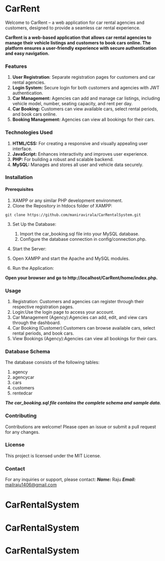 # CarRent
Welcome to CarRent – a web application for car rental agencies and customers, designed to provide a seamless car rental experience.


**CarRent is a web-based application that allows car rental agencies to manage their vehicle listings and customers to book cars online. The platform ensures a user-friendly experience with secure authentication and easy navigation.**


### Features
1. **User Registration**: Separate registration pages for customers and car rental agencies.
2. **Login System:** Secure login for both customers and agencies with JWT authentication.
3. **Car Management:** Agencies can add and manage car listings, including vehicle model, number, seating capacity, and rent per day.
4. **Car Booking:** Customers can view available cars, select rental periods, and book cars online.
5. **Booking Management:** Agencies can view all bookings for their cars.

   
### Technologies Used
1. **HTML/CSS:** For creating a responsive and visually appealing user interface.
2. **JavaScript:** Enhances interactivity and improves user experience.
3. **PHP:** For building a robust and scalable backend.
4. **MySQL:** Manages and stores all user and vehicle data securely.

   
### Installation

#### Prerequisites
1. XAMPP or any similar PHP development environment.
2. Clone the Repository in htdocs folder of XAMPP:
```
git clone https://github.com/maniravirala/CarRentalSystem.git
```
3. Set Up the Database:
   1. Import the car_booking.sql file into your MySQL database.
   2. Configure the database connection in config/connection.php.

4. Start the Server:
  1. Open XAMPP and start the Apache and MySQL modules.
  2. Run the Application:

**Open your browser and go to http://localhost/CarRent/home/index.php.**


### Usage
1. Registration: Customers and agencies can register through their respective registration pages.
2. Login:Use the login page to access your account.
3. Car Management (Agency):Agencies can add, edit, and view cars through the dashboard.
4. Car Booking (Customer):Customers can browse available cars, select rental periods, and book cars.
5. View Bookings (Agency):Agencies can view all bookings for their cars.


### Database Schema
The database consists of the following tables:
1. agency
2. agencycar
3. cars
4. customers
5. rentedcar
   

***The car_booking.sql file contains the complete schema and sample data.***


### Contributing
Contributions are welcome! Please open an issue or submit a pull request for any changes.


### License
This project is licensed under the MIT License.

### Contact
For any inquiries or support, please contact:
***Name:*** Raju
***Email:*** mailraju1406@gmail.com


# CarRentalSystem
# CarRentalSystem
# CarRentalSystem
